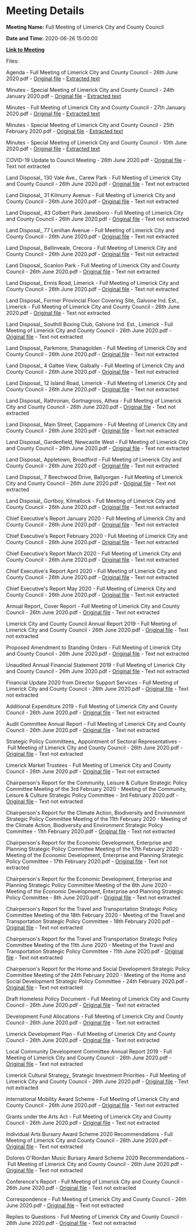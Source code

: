 # Meeting Details

**Meeting Name:** Full Meeting of Limerick City and County Council

**Date and Time:** 2020-06-26 15:00:00

**[Link to Meeting](https://www.limerick.ie/council/whats-on/full-meeting-limerick-city-and-county-council-39)**

Files: 

Agenda - Full Meeting of Limerick City and County Council - 26th June 2020.pdf - [Original file](https://www.limerick.ie/sites/default/files/media/documents/2020-06/00-agenda-meeting-26.06.2020.pdf) - [Extracted text](./Agenda%20-%C2%A0Full%20Meeting%20of%20Limerick%20City%20and%20County%20Council%20-%2026th%20June%202020.md)

Minutes - Special Meeting of Limerick City and County Council - 24th January 2020.pdf - [Original file](https://www.limerick.ie/sites/default/files/media/documents/2020-06/01-a-minutes-special-meeting-24.01.2020_0.pdf) - [Extracted text](./Minutes%20-%20Special%20Meeting%20of%20Limerick%20City%20and%20County%20Council%C2%A0-%2024th%20January%202020.md)

Minutes - Full Meeting of Limerick City and County Council - 27th January 2020.pdf - [Original file](https://www.limerick.ie/sites/default/files/media/documents/2020-06/01-b-minutes-ordinary-meeting-27.01.2020.pdf) - [Extracted text](./Minutes%20-%C2%A0Full%20Meeting%20of%20Limerick%20City%20and%20County%20Council%20-%2027th%20January%202020.md)

Minutes - Special Meeting of Limerick City and County Council - 25th February 2020.pdf - [Original file](https://www.limerick.ie/sites/default/files/media/documents/2021-02/01-c-minutes-special-meeting-25.02.2020.pdf) - [Extracted text](./Minutes%20-%20Special%20Meeting%20of%20Limerick%20City%20and%20County%20Council%20-%2025th%20February%202020.md)

Minutes - Special Meeting of Limerick City and County Council - 10th June 2020.pdf - [Original file](https://www.limerick.ie/sites/default/files/media/documents/2020-06/01-d-minutes-special-meeting-10.06.2020.pdf) - [Extracted text](./Minutes%20-%20Special%20Meeting%20of%20Limerick%20City%20and%20County%20Council%20-%2010th%20June%202020.md)

COVID-19 Update to Council Meeting - 26th June 2020.pdf - [Original file](https://www.limerick.ie/sites/default/files/media/documents/2020-07/02-covid-19-update-to-council-meeting-26-06-2020.pdf) - Text not extracted

Land Disposal_ 130 Vale Ave., Carew Park - Full Meeting of Limerick City and County Council - 26th June 2020.pdf - [Original file](https://www.limerick.ie/sites/default/files/media/documents/2020-06/03-a-land-disposal-130-vale-ave.-carew-park.pdf) - Text not extracted

Land Disposal_ 31 Kilmurry Avenue - Full Meeting of Limerick City and County Council - 26th June 2020.pdf - [Original file](https://www.limerick.ie/sites/default/files/media/documents/2020-06/03-b-land-disiposal-31-kilmurry-ave-garryowen.pdf) - Text not extracted

Land Disposal_ 43 Colbert Park Janesboro - Full Meeting of Limerick City and County Council - 26th June 2020.pdf - [Original file](https://www.limerick.ie/sites/default/files/media/documents/2020-06/03-c-land-disposal-43-colbert-park-janesboro.pdf) - Text not extracted

Land Disposal_ 77 Lenihan Avenue - Full Meeting of Limerick City and County Council - 26th June 2020.pdf - [Original file](https://www.limerick.ie/sites/default/files/media/documents/2020-06/03-d-land-disposal-77-lenihan-avenue-.pdf) - Text not extracted

Land Disposal_ Ballinveale, Crecora - Full Meeting of Limerick City and County Council - 26th June 2020.pdf - [Original file](https://www.limerick.ie/sites/default/files/media/documents/2020-06/03-e-land-disposal-ballinveale-crecora.pdf) - Text not extracted

Land Disposal_ Scanlon Park - Full Meeting of Limerick City and County Council - 26th June 2020.pdf - [Original file](https://www.limerick.ie/sites/default/files/media/documents/2020-06/03-f-land-disposal-scanlon-park-castleconnell.pdf) - Text not extracted

Land Disposal_ Ennis Road, Limerick - Full Meeting of Limerick City and County Council - 26th June 2020.pdf - [Original file](https://www.limerick.ie/sites/default/files/media/documents/2020-06/03-g-land-disposal-ennis-road-limerick.pdf) - Text not extracted

Land Disposal_ Former Provincial Floor Covering Site, Galvone Ind. Est., Limerick - Full Meeting of Limerick City and County Council - 26th June 2020.pdf - [Original file](https://www.limerick.ie/sites/default/files/media/documents/2020-06/03-h-land-disposal-former-provincial-floor-covering-site-galvone-ind.-est.-limerick.pdf) - Text not extracted

Land Disposal_ Southill Boxing Club, Galvone Ind. Est., Limerick - Full Meeting of Limerick City and County Council - 26th June 2020.pdf - [Original file](https://www.limerick.ie/sites/default/files/media/documents/2020-06/03-i-land-disposal-southill-boxing-club-galvone-ind.-est.-limerick.pdf) - Text not extracted

Land Disposal_ Parkmore, Shanagolden - Full Meeting of Limerick City and County Council - 26th June 2020.pdf - [Original file](https://www.limerick.ie/sites/default/files/media/documents/2020-06/03-j-land-disposal-parkmore-shanagolden.pdf) - Text not extracted

Land Disposal_ 4 Galtee View, Galbally - Full Meeting of Limerick City and County Council - 26th June 2020.pdf - [Original file](https://www.limerick.ie/sites/default/files/media/documents/2020-06/03-k-land-disposal-4-galtee-view-galbally.pdf) - Text not extracted

Land Disposal_ 12 Island Road, Limerick - Full Meeting of Limerick City and County Council - 26th June 2020.pdf - [Original file](https://www.limerick.ie/sites/default/files/media/documents/2020-06/03-l-land-disposal-12-island-road-limerick.pdf) - Text not extracted

Land Disposal_ Rathronan, Gortnagross, Athea - Full Meeting of Limerick City and County Council - 26th June 2020.pdf - [Original file](https://www.limerick.ie/sites/default/files/media/documents/2020-06/03-m-land-disposal-rathronan-gortnagross-athea.pdf) - Text not extracted

Land Disposal_ Main Street, Cappamore - Full Meeting of Limerick City and County Council - 26th June 2020.pdf - [Original file](https://www.limerick.ie/sites/default/files/media/documents/2020-06/03-n-land-disposal-main-street-cappamore.pdf) - Text not extracted

Land Disposal_ Gardenfield, Newcastle West - Full Meeting of Limerick City and County Council - 26th June 2020.pdf - [Original file](https://www.limerick.ie/sites/default/files/media/documents/2020-06/03-o-land-disposal-gardenfield-newcastle-west.pdf) - Text not extracted

Land Disposal_ Appletown, Broadford - Full Meeting of Limerick City and County Council - 26th June 2020.pdf - [Original file](https://www.limerick.ie/sites/default/files/media/documents/2020-06/03-p-land-disposal-appletown-broadford.pdf) - Text not extracted

Land Disposal_ 7 Beechwood Drive, Ballyorgan - Full Meeting of Limerick City and County Council - 26th June 2020.pdf - [Original file](https://www.limerick.ie/sites/default/files/media/documents/2020-06/03-q-land-disposal-7-beechwood-drive-ballyorgan.pdf) - Text not extracted

Land Disposal_ Gortboy, Kilmallock - Full Meeting of Limerick City and County Council - 26th June 2020.pdf - [Original file](https://www.limerick.ie/sites/default/files/media/documents/2020-06/03-r-land-disposal-gortboy-kilmallock.pdf) - Text not extracted

Chief Executive's Report January 2020 - Full Meeting of Limerick City and County Council - 26th June 2020.pdf - [Original file](https://www.limerick.ie/sites/default/files/media/documents/2020-06/04-a-i-chief-executives-report-january-2020.pdf) - Text not extracted

Chief Executive's Report February 2020 - Full Meeting of Limerick City and County Council - 26th June 2020.pdf - [Original file](https://www.limerick.ie/sites/default/files/media/documents/2020-06/04-a-ii-chief-executives-report-february-2020.pdf) - Text not extracted

Chief Executive's Report March 2020 - Full Meeting of Limerick City and County Council - 26th June 2020.pdf - [Original file](https://www.limerick.ie/sites/default/files/media/documents/2020-06/04-a-iii-chief-executives-report-march-2020.pdf) - Text not extracted

Chief Executive's Report April 2020 - Full Meeting of Limerick City and County Council - 26th June 2020.pdf - [Original file](https://www.limerick.ie/sites/default/files/media/documents/2020-06/04-a-iv-chief-executives-report-april-2020.pdf) - Text not extracted

Chief Executive's Report May 2020 - Full Meeting of Limerick City and County Council - 26th June 2020.pdf - [Original file](https://www.limerick.ie/sites/default/files/media/documents/2020-06/04-a-v-chief-executives-report-may-2020.pdf) - Text not extracted

Annual Report_ Cover Report - Full Meeting of Limerick City and County Council - 26th June 2020.pdf - [Original file](https://www.limerick.ie/sites/default/files/media/documents/2020-06/04-b-i-annual-report-cover-report.pdf) - Text not extracted

Limerick City and County Council Annual Report 2019 - Full Meeting of Limerick City and County Council - 26th June 2020.pdf - [Original file](https://www.limerick.ie/sites/default/files/media/documents/2020-06/limerick-council-annual-report-2019-v12-onscreen.pdf) - Text not extracted

Proposed Amendment to Standing Orders - Full Meeting of Limerick City and County Council - 26th June 2020.pdf - [Original file](https://www.limerick.ie/sites/default/files/media/documents/2020-06/04-c-proposed-amendment-to-standing-orders.pdf) - Text not extracted

Unaudited Annual Financial Statement 2019 - Full Meeting of Limerick City and County Council - 26th June 2020.pdf - [Original file](https://www.limerick.ie/sites/default/files/media/documents/2020-06/04-d-unaudited-annual-financial-statement-2019.pdf) - Text not extracted

Financial Update 2020 from Director Support Services - Full Meeting of Limerick City and County Council - 26th June 2020.pdf - [Original file](https://www.limerick.ie/sites/default/files/media/documents/2020-07/financial-update-2020-from-director-support-services.pdf) - Text not extracted

Additional Expenditure 2019 - Full Meeting of Limerick City and County Council - 26th June 2020.pdf - [Original file](https://www.limerick.ie/sites/default/files/media/documents/2020-06/04-e-additional-expenditure-2019.pdf) - Text not extracted

Audit Committee Annual Report - Full Meeting of Limerick City and County Council - 26th June 2020.pdf - [Original file](https://www.limerick.ie/sites/default/files/media/documents/2020-06/04-g-audit-committee-annual-report-2019.pdf) - Text not extracted

Strategic Policy Committees_ Appointment of Sectoral Representatives - Full Meeting of Limerick City and County Council - 26th June 2020.pdf - [Original file](https://www.limerick.ie/sites/default/files/media/documents/2020-06/04-h-spcs-appointment-of-sectoral-representatives.pdf) - Text not extracted

Limerick Market Trustees - Full Meeting of Limerick City and County Council - 26th June 2020.pdf - [Original file](https://www.limerick.ie/sites/default/files/media/documents/2020-06/04-i-limerick-market-trustees.pdf) - Text not extracted

Chairperson's Report for the Community, Leisure & Culture Strategic Policy Committee Meeting of the 3rd February 2020 - Meeting of the Community, Leisure & Culture Strategic Policy Committee - 3rd February 2020.pdf - [Original file](https://www.limerick.ie/sites/default/files/media/documents/2020-06/04-j-i-community-leisure-culture-spc-meeting-03.02.2020.pdf) - Text not extracted

Chairperson's Report for the Climate Action, Biodiversity and Environment Strategic Policy Committee Meeting of the 11th February 2020 - Meeting of the Climate Action, Biodiversity and Environment Strategic Policy Committee - 11th February 2020.pdf - [Original file](https://www.limerick.ie/sites/default/files/media/documents/2020-06/04-j-ii-climate-action-biod.-and-env-spc-meeting-11.02.2020.pdf) - Text not extracted

Chairperson's Report for the Economic Development, Enterprise and Planning Strategic Policy Committee Meeting of the 17th February 2020 - Meeting of the Economic Development, Enterprise and Planning Strategic Policy Committee - 17th February 2020.pdf - [Original file](https://www.limerick.ie/sites/default/files/media/documents/2020-06/04-j-iii-i-economic-dev.-enterprise-planning-spc-meeting-17.02.2020.pdf) - Text not extracted

Chairperson's Report for the Economic Development, Enterprise and Planning Strategic Policy Committee Meeting of the 8th June 2020 - Meeting of the Economic Development, Enterprise and Planning Strategic Policy Committee - 8th June 2020.pdf - [Original file](https://www.limerick.ie/sites/default/files/media/documents/2020-06/04-j-iii-ii-economic-dev.-enterprise-planning-spc-meeting-08.06.2020.pdf) - Text not extracted

Chairperson's Report for the Travel and Transportation Strategic Policy Committee Meeting of the 18th February 2020 - Meeting of the Travel and Transportation Strategic Policy Committee - 18th February 2020.pdf - [Original file](https://www.limerick.ie/sites/default/files/media/documents/2020-06/04-j-iv-i-travel-transportation-spc-meeting-18.02.2020.pdf) - Text not extracted

Chairperson's Report for the Travel and Transportation Strategic Policy Committee Meeting of the 11th June 2020 - Meeting of the Travel and Transportation Strategic Policy Committee - 11th June 2020.pdf - [Original file](https://www.limerick.ie/sites/default/files/media/documents/2020-06/04-j-iv-ii-travel-transportation-spc-meeting-11.06.20.pdf) - Text not extracted

Chairperson's Report for the Home and Social Development Strategic Policy Committee Meeting of the 24th February 2020 - Meeting of the Home and Social Development Strategic Policy Committee - 24th February 2020.pdf - [Original file](https://www.limerick.ie/sites/default/files/media/documents/2020-06/04-j-v-i-home-social-dev.-spc-meeting-24.02.2020.pdf) - Text not extracted

Draft Homeless Policy Document - Full Meeting of Limerick City and County Council - 26th June 2020.pdf - [Original file](https://www.limerick.ie/sites/default/files/media/documents/2020-06/04-j-v-ii-draft-homeless-policy-document.pdf) - Text not extracted

Development Fund Allocations - Full Meeting of Limerick City and County Council - 26th June 2020.pdf - [Original file](https://www.limerick.ie/sites/default/files/media/documents/2020-06/05-a-development-fund-allocations.pdf) - Text not extracted

Limerick Development Plan - Full Meeting of Limerick City and County Council - 26th June 2020.pdf - [Original file](https://www.limerick.ie/sites/default/files/media/documents/2020-06/05-b-limerick-development-plan.pdf) - Text not extracted

Local Community Development Committee Annual Report 2019 - Full Meeting of Limerick City and County Council - 26th June 2020.pdf - [Original file](https://www.limerick.ie/sites/default/files/media/documents/2020-06/06-a-lcdc-annual-report-2019.pdf) - Text not extracted

Limerick Cultural Strategy_ Strategic Investment Priorities - Full Meeting of Limerick City and County Council - 26th June 2020.pdf - [Original file](https://www.limerick.ie/sites/default/files/media/documents/2020-06/06-b-limerick-cultural-strategy-strategic-investment-priorities.pdf) - Text not extracted

International Mobility Award Scheme - Full Meeting of Limerick City and County Council - 26th June 2020.pdf - [Original file](https://www.limerick.ie/sites/default/files/media/documents/2020-06/06-c-international-mobility-award-scheme.pdf) - Text not extracted

Grants under the Arts Act - Full Meeting of Limerick City and County Council - 26th June 2020.pdf - [Original file](https://www.limerick.ie/sites/default/files/media/documents/2020-06/06-d-grants-under-the-arts-act.pdf) - Text not extracted

Individual Arts Bursary Award Scheme 2020 Recommendations - Full Meeting of Limerick City and County Council - 26th June 2020.pdf - [Original file](https://www.limerick.ie/sites/default/files/media/documents/2020-06/06-e-individual-arts-bursary-award-scheme-2020.pdf) - Text not extracted

Dolores O'Riordan Music Bursary Award Scheme 2020 Recommendations - Full Meeting of Limerick City and County Council - 26th June 2020.pdf - [Original file](https://www.limerick.ie/sites/default/files/media/documents/2020-06/06-f-dolores-oriordan-music-bursary-award-scheme-2020.pdf) - Text not extracted

Conference's Report - Full Meeting of Limerick City and County Council - 26th June 2020.pdf - [Original file](https://www.limerick.ie/sites/default/files/media/documents/2020-06/07-ii-conferences-report.pdf) - Text not extracted

Correspondence - Full Meeting of Limerick City and County Council - 26th June 2020.pdf - [Original file](https://www.limerick.ie/sites/default/files/media/documents/2020-06/27-correspondence.pdf) - Text not extracted

Replies to Questions - Full Meeting of Limerick City and County Council - 26th June 2020.pdf - [Original file](https://www.limerick.ie/sites/default/files/media/documents/2020-06/replies-to-questions-meeting-26.06.2020.pdf) - Text not extracted

